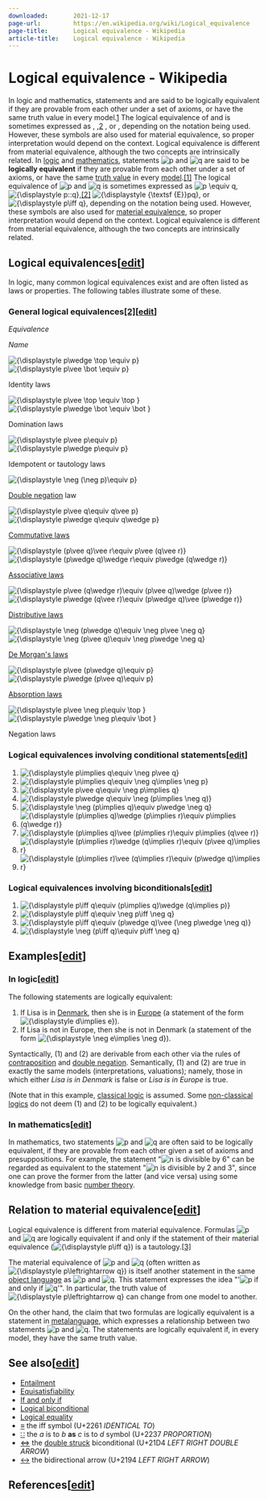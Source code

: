 ```yaml
---
downloaded:       2021-12-17
page-url:         https://en.wikipedia.org/wiki/Logical_equivalence
page-title:       Logical equivalence - Wikipedia
article-title:    Logical equivalence - Wikipedia
---
```

# Logical equivalence - Wikipedia

In logic and mathematics, statements  and  are said to be logically equivalent if they are provable from each other under a set of axioms, or have the same truth value in every model.[1] The logical equivalence of  and  is sometimes expressed as , ,[2] , or , depending on the notation being used.
However, these symbols are also used for material equivalence, so proper interpretation would depend on the context. Logical equivalence is different from material equivalence, although the two concepts are intrinsically related.
In [logic][1] and [mathematics][2], statements ![p](https://wikimedia.org/api/rest_v1/media/math/render/svg/81eac1e205430d1f40810df36a0edffdc367af36) and ![q](https://wikimedia.org/api/rest_v1/media/math/render/svg/06809d64fa7c817ffc7e323f85997f783dbdf71d) are said to be __logically equivalent__ if they are provable from each other under a set of axioms, or have the same [truth value][3] in every [model][4].[\[1\]][5] The logical equivalence of ![p](https://wikimedia.org/api/rest_v1/media/math/render/svg/81eac1e205430d1f40810df36a0edffdc367af36) and ![q](https://wikimedia.org/api/rest_v1/media/math/render/svg/06809d64fa7c817ffc7e323f85997f783dbdf71d) is sometimes expressed as ![p \equiv q](https://wikimedia.org/api/rest_v1/media/math/render/svg/2cf1b853ede16891d0e5cdef8c65cac3495f576b), ![{\displaystyle p::q}](https://wikimedia.org/api/rest_v1/media/math/render/svg/b91ade8154521851c00ad3328d0b3f2044c9d3b7),[\[2\]][6] ![{\displaystyle {\textsf {E}}pq}](https://wikimedia.org/api/rest_v1/media/math/render/svg/86464cec35246af84dda8b58cc7e2d4f7389d1a5), or ![{\displaystyle p\iff q}](https://wikimedia.org/api/rest_v1/media/math/render/svg/ae76771560843760a9249bc0468954f43b8c3721), depending on the notation being used. However, these symbols are also used for [material equivalence][7], so proper interpretation would depend on the context. Logical equivalence is different from material equivalence, although the two concepts are intrinsically related.

## Logical equivalences\[[edit][8]\]

In logic, many common logical equivalences exist and are often listed as laws or properties. The following tables illustrate some of these.

### General logical equivalences[\[2\]][9]\[[edit][10]\]

*Equivalence*

*Name*

![{\displaystyle p\wedge \top \equiv p}](https://wikimedia.org/api/rest_v1/media/math/render/svg/0e8a8a0dece8733fdfd714cb8259a029562c2cea)  
![{\displaystyle p\vee \bot \equiv p}](https://wikimedia.org/api/rest_v1/media/math/render/svg/c922d14cc5f5cd94f78d2f87c5d9c4b3a9a432d6)

Identity laws

![{\displaystyle p\vee \top \equiv \top }](https://wikimedia.org/api/rest_v1/media/math/render/svg/801b00c2607382ebcac263548ca9676b033bb968)  
![{\displaystyle p\wedge \bot \equiv \bot }](https://wikimedia.org/api/rest_v1/media/math/render/svg/3f04aefa3de4f3c0f11c6d224962512a01ca82f0)

Domination laws

![{\displaystyle p\vee p\equiv p}](https://wikimedia.org/api/rest_v1/media/math/render/svg/0dd78d23f74b06c59ac8a7085c1bd067e8701082)  
![{\displaystyle p\wedge p\equiv p}](https://wikimedia.org/api/rest_v1/media/math/render/svg/df775d572ec6184ced6a7ba824763930bee6b083)

Idempotent or tautology laws

![{\displaystyle \neg (\neg p)\equiv p}](https://wikimedia.org/api/rest_v1/media/math/render/svg/c4c40482a2576ce259b5e706134025d12d539b4d)

[Double negation][11] law

![{\displaystyle p\vee q\equiv q\vee p}](https://wikimedia.org/api/rest_v1/media/math/render/svg/e2bbd340eaf887bf6f4b1dc5d64415e622c6dd2f)  
![{\displaystyle p\wedge q\equiv q\wedge p}](https://wikimedia.org/api/rest_v1/media/math/render/svg/8cdd876d8a0b8d7860aa90db2aead5a740f641ff)

[Commutative laws][12]

![{\displaystyle (p\vee q)\vee r\equiv p\vee (q\vee r)}](https://wikimedia.org/api/rest_v1/media/math/render/svg/426f0685fd87aa6ab91bd241c873f4cbc31a948c)  
![{\displaystyle (p\wedge q)\wedge r\equiv p\wedge (q\wedge r)}](https://wikimedia.org/api/rest_v1/media/math/render/svg/d986867fefaa942f20ebc5fcde3ca0fb5d2c2c63)

[Associative laws][13]

![{\displaystyle p\vee (q\wedge r)\equiv (p\vee q)\wedge (p\vee r)}](https://wikimedia.org/api/rest_v1/media/math/render/svg/72e9dd241c53f4f76da73b3099b98d46bf8fb57c)  
![{\displaystyle p\wedge (q\vee r)\equiv (p\wedge q)\vee (p\wedge r)}](https://wikimedia.org/api/rest_v1/media/math/render/svg/e0ac7824583cc5d27df2d2073ef1a6565d0002c3)

[Distributive laws][14]

![{\displaystyle \neg (p\wedge q)\equiv \neg p\vee \neg q}](https://wikimedia.org/api/rest_v1/media/math/render/svg/ce79bfd2a2c61c81b74fb9e4b0e7b80e796e9fea)  
![{\displaystyle \neg (p\vee q)\equiv \neg p\wedge \neg q}](https://wikimedia.org/api/rest_v1/media/math/render/svg/59b533db434291182eaa57a30f6922ff72bcb8fc)

[De Morgan's laws][15]

![{\displaystyle p\vee (p\wedge q)\equiv p}](https://wikimedia.org/api/rest_v1/media/math/render/svg/7321863325180847a3e1c28d2faf739b7477d0a7)  
![{\displaystyle p\wedge (p\vee q)\equiv p}](https://wikimedia.org/api/rest_v1/media/math/render/svg/60f2e3e5b756268540df325da6f525c22b1efd58)

[Absorption laws][16]

![{\displaystyle p\vee \neg p\equiv \top }](https://wikimedia.org/api/rest_v1/media/math/render/svg/c7302227300ae1650232aad04efa4666af446e06)  
![{\displaystyle p\wedge \neg p\equiv \bot }](https://wikimedia.org/api/rest_v1/media/math/render/svg/a2a321ddc3b6a768d7924341b66b1647252af51d)

Negation laws

### Logical equivalences involving conditional statements\[[edit][17]\]

1.  ![{\displaystyle p\implies q\equiv \neg p\vee q}](https://wikimedia.org/api/rest_v1/media/math/render/svg/5a152b49f0455b5a3e1c3873231227df8a292a46)
2.  ![{\displaystyle p\implies q\equiv \neg q\implies \neg p}](https://wikimedia.org/api/rest_v1/media/math/render/svg/af30645ddca34fa05d8a0ed2753df76d7fc96548)
3.  ![{\displaystyle p\vee q\equiv \neg p\implies q}](https://wikimedia.org/api/rest_v1/media/math/render/svg/403478d3f153c94096660fee31e17c52033fdd03)
4.  ![{\displaystyle p\wedge q\equiv \neg (p\implies \neg q)}](https://wikimedia.org/api/rest_v1/media/math/render/svg/b2b92fcf9932ca2bd419f3376414dca34902b184)
5.  ![{\displaystyle \neg (p\implies q)\equiv p\wedge \neg q}](https://wikimedia.org/api/rest_v1/media/math/render/svg/0fe81a9f34f26624427e5c80e53da5bf5aa62f85)
6.  ![{\displaystyle (p\implies q)\wedge (p\implies r)\equiv p\implies (q\wedge r)}](https://wikimedia.org/api/rest_v1/media/math/render/svg/9082acab16ed7ec926fec6bed99d74c8f30a0207)
7.  ![{\displaystyle (p\implies q)\vee (p\implies r)\equiv p\implies (q\vee r)}](https://wikimedia.org/api/rest_v1/media/math/render/svg/dff53c453d474a974b82fc1a7224a652fb00269e)
8.  ![{\displaystyle (p\implies r)\wedge (q\implies r)\equiv (p\vee q)\implies r}](https://wikimedia.org/api/rest_v1/media/math/render/svg/efe623db55dc6d4fb9372f2d802e1f228437e118)
9.  ![{\displaystyle (p\implies r)\vee (q\implies r)\equiv (p\wedge q)\implies r}](https://wikimedia.org/api/rest_v1/media/math/render/svg/78fdffd2761acbda5d639c829ae6fd1ebdd88d11)

### Logical equivalences involving biconditionals\[[edit][18]\]

1.  ![{\displaystyle p\iff q\equiv (p\implies q)\wedge (q\implies p)}](https://wikimedia.org/api/rest_v1/media/math/render/svg/18bb4e82797b43905f992a0add0021a50e43ccf7)
2.  ![{\displaystyle p\iff q\equiv \neg p\iff \neg q}](https://wikimedia.org/api/rest_v1/media/math/render/svg/79e37d465f9e3ff101bf66bb7ae3873f674f454f)
3.  ![{\displaystyle p\iff q\equiv (p\wedge q)\vee (\neg p\wedge \neg q)}](https://wikimedia.org/api/rest_v1/media/math/render/svg/9f8b1abbdcddcd9cfbefacb84630ea6773af1fa9)
4.  ![{\displaystyle \neg (p\iff q)\equiv p\iff \neg q}](https://wikimedia.org/api/rest_v1/media/math/render/svg/2d86e820617b9af1b211125291b8919838a30c64)

## Examples\[[edit][19]\]

### In logic\[[edit][20]\]

The following statements are logically equivalent:

1.  If Lisa is in [Denmark][21], then she is in [Europe][22] (a statement of the form ![{\displaystyle d\implies e}](https://wikimedia.org/api/rest_v1/media/math/render/svg/70add77133fc8906b777cd0ff760e412bcbe184a)).
2.  If Lisa is not in Europe, then she is not in Denmark (a statement of the form ![{\displaystyle \neg e\implies \neg d}](https://wikimedia.org/api/rest_v1/media/math/render/svg/f750ddceae4d9401c2f43c741bdfe880ac40e4bd)).

Syntactically, (1) and (2) are derivable from each other via the rules of [contraposition][23] and [double negation][24]. Semantically, (1) and (2) are true in exactly the same models (interpretations, valuations); namely, those in which either *Lisa is in Denmark* is false or *Lisa is in Europe* is true.

(Note that in this example, [classical logic][25] is assumed. Some [non-classical logics][26] do not deem (1) and (2) to be logically equivalent.)

### In mathematics\[[edit][27]\]

In mathematics, two statements ![p](https://wikimedia.org/api/rest_v1/media/math/render/svg/81eac1e205430d1f40810df36a0edffdc367af36) and ![q](https://wikimedia.org/api/rest_v1/media/math/render/svg/06809d64fa7c817ffc7e323f85997f783dbdf71d) are often said to be logically equivalent, if they are provable from each other given a set of axioms and presuppositions. For example, the statement "![n](https://wikimedia.org/api/rest_v1/media/math/render/svg/a601995d55609f2d9f5e233e36fbe9ea26011b3b) is divisible by 6" can be regarded as equivalent to the statement "![n](https://wikimedia.org/api/rest_v1/media/math/render/svg/a601995d55609f2d9f5e233e36fbe9ea26011b3b) is divisible by 2 and 3", since one can prove the former from the latter (and vice versa) using some knowledge from basic [number theory][28].

## Relation to material equivalence\[[edit][29]\]

Logical equivalence is different from material equivalence. Formulas ![p](https://wikimedia.org/api/rest_v1/media/math/render/svg/81eac1e205430d1f40810df36a0edffdc367af36) and ![q](https://wikimedia.org/api/rest_v1/media/math/render/svg/06809d64fa7c817ffc7e323f85997f783dbdf71d) are logically equivalent if and only if the statement of their material equivalence (![{\displaystyle p\iff q}](https://wikimedia.org/api/rest_v1/media/math/render/svg/ae76771560843760a9249bc0468954f43b8c3721)) is a tautology.[\[3\]][30]

The material equivalence of ![p](https://wikimedia.org/api/rest_v1/media/math/render/svg/81eac1e205430d1f40810df36a0edffdc367af36) and ![q](https://wikimedia.org/api/rest_v1/media/math/render/svg/06809d64fa7c817ffc7e323f85997f783dbdf71d) (often written as ![{\displaystyle p\leftrightarrow q}](https://wikimedia.org/api/rest_v1/media/math/render/svg/85f8399d94c0a05764a2961ddee15ee8ac2a8ece)) is itself another statement in the same [object language][31] as ![p](https://wikimedia.org/api/rest_v1/media/math/render/svg/81eac1e205430d1f40810df36a0edffdc367af36) and ![q](https://wikimedia.org/api/rest_v1/media/math/render/svg/06809d64fa7c817ffc7e323f85997f783dbdf71d). This statement expresses the idea "'![p](https://wikimedia.org/api/rest_v1/media/math/render/svg/81eac1e205430d1f40810df36a0edffdc367af36) if and only if ![q](https://wikimedia.org/api/rest_v1/media/math/render/svg/06809d64fa7c817ffc7e323f85997f783dbdf71d)'". In particular, the truth value of ![{\displaystyle p\leftrightarrow q}](https://wikimedia.org/api/rest_v1/media/math/render/svg/85f8399d94c0a05764a2961ddee15ee8ac2a8ece) can change from one model to another.

On the other hand, the claim that two formulas are logically equivalent is a statement in [metalanguage][32], which expresses a relationship between two statements ![p](https://wikimedia.org/api/rest_v1/media/math/render/svg/81eac1e205430d1f40810df36a0edffdc367af36) and ![q](https://wikimedia.org/api/rest_v1/media/math/render/svg/06809d64fa7c817ffc7e323f85997f783dbdf71d). The statements are logically equivalent if, in every model, they have the same truth value.

## See also\[[edit][33]\]

-   [Entailment][34]
-   [Equisatisfiability][35]
-   [If and only if][36]
-   [Logical biconditional][37]
-   [Logical equality][38]
-   [≡][39] the iff symbol (U+2261 *IDENTICAL TO*)
-   [∷][40] the *a* is to *b* __as__ *c* is to *d* symbol (U+2237 *PROPORTION*)
-   [⇔][41] the [double struck][42] biconditional (U+21D4 *LEFT RIGHT DOUBLE ARROW*)
-   [↔][43] the bidirectional arrow (U+2194 *LEFT RIGHT ARROW*)

## References\[[edit][44]\]

[1]: https://en.wikipedia.org/wiki/Logic "Logic"
[2]: https://en.wikipedia.org/wiki/Mathematics "Mathematics"
[3]: https://en.wikipedia.org/wiki/Truth_value "Truth value"
[4]: https://en.wikipedia.org/wiki/Model_(logic) "Model (logic)"
[5]: https://en.wikipedia.org/wiki/Logical_equivalence#cite_note-1
[6]: https://en.wikipedia.org/wiki/Logical_equivalence#cite_note-:1-2
[7]: https://en.wikipedia.org/wiki/Material_equivalence "Material equivalence"
[8]: https://en.wikipedia.org/w/index.php?title=Logical_equivalence&action=edit&section=1 "Edit section: Logical equivalences"
[9]: https://en.wikipedia.org/wiki/Logical_equivalence#cite_note-:1-2
[10]: https://en.wikipedia.org/w/index.php?title=Logical_equivalence&action=edit&section=2 "Edit section: General logical equivalences[2]"
[11]: https://en.wikipedia.org/wiki/Double_negation "Double negation"
[12]: https://en.wikipedia.org/wiki/Commutative_law "Commutative law"
[13]: https://en.wikipedia.org/wiki/Associative_law "Associative law"
[14]: https://en.wikipedia.org/wiki/Distributive_law "Distributive law"
[15]: https://en.wikipedia.org/wiki/De_Morgan%27s_laws "De Morgan's laws"
[16]: https://en.wikipedia.org/wiki/Absorption_law "Absorption law"
[17]: https://en.wikipedia.org/w/index.php?title=Logical_equivalence&action=edit&section=3 "Edit section: Logical equivalences involving conditional statements"
[18]: https://en.wikipedia.org/w/index.php?title=Logical_equivalence&action=edit&section=4 "Edit section: Logical equivalences involving biconditionals"
[19]: https://en.wikipedia.org/w/index.php?title=Logical_equivalence&action=edit&section=5 "Edit section: Examples"
[20]: https://en.wikipedia.org/w/index.php?title=Logical_equivalence&action=edit&section=6 "Edit section: In logic"
[21]: https://en.wikipedia.org/wiki/Denmark "Denmark"
[22]: https://en.wikipedia.org/wiki/Europe "Europe"
[23]: https://en.wikipedia.org/wiki/Contraposition "Contraposition"
[24]: https://en.wikipedia.org/wiki/Double_negation "Double negation"
[25]: https://en.wikipedia.org/wiki/Classical_logic "Classical logic"
[26]: https://en.wikipedia.org/wiki/Non-classical_logic "Non-classical logic"
[27]: https://en.wikipedia.org/w/index.php?title=Logical_equivalence&action=edit&section=7 "Edit section: In mathematics"
[28]: https://en.wikipedia.org/wiki/Number_theory "Number theory"
[29]: https://en.wikipedia.org/w/index.php?title=Logical_equivalence&action=edit&section=8 "Edit section: Relation to material equivalence"
[30]: https://en.wikipedia.org/wiki/Logical_equivalence#cite_note-3
[31]: https://en.wikipedia.org/wiki/Formal_system "Formal system"
[32]: https://en.wikipedia.org/wiki/Metalanguage "Metalanguage"
[33]: https://en.wikipedia.org/w/index.php?title=Logical_equivalence&action=edit&section=9 "Edit section: See also"
[34]: https://en.wikipedia.org/wiki/Logical_consequence "Logical consequence"
[35]: https://en.wikipedia.org/wiki/Equisatisfiability "Equisatisfiability"
[36]: https://en.wikipedia.org/wiki/If_and_only_if "If and only if"
[37]: https://en.wikipedia.org/wiki/Logical_biconditional "Logical biconditional"
[38]: https://en.wikipedia.org/wiki/Logical_equality "Logical equality"
[39]: https://en.wikipedia.org/wiki/Mathematical_Operators_(Unicode_block)#Block "Mathematical Operators (Unicode block)"
[40]: https://en.wikipedia.org/wiki/Mathematical_Operators_(Unicode_block)#Block "Mathematical Operators (Unicode block)"
[41]: https://en.wikipedia.org/wiki/Arrows_(Unicode_block)#Block "Arrows (Unicode block)"
[42]: https://en.wikipedia.org/wiki/Blackboard_bold "Blackboard bold"
[43]: https://en.wikipedia.org/wiki/Arrow_(symbol)#Arrows_in_Unicode "Arrow (symbol)"
[44]: https://en.wikipedia.org/w/index.php?title=Logical_equivalence&action=edit&section=10 "Edit section: References"
